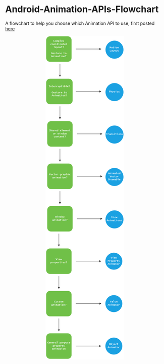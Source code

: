 # Android-Animation-APIs-Flowchart
A flowchart to help you choose which Animation API to use, first posted [here](https://medium.com/@adawoud/android-animation-apis-cheat-sheet-d9b160381f18)


<p align="center">
  <img src="./Animation%20APIs%20Flowchart.png">
</p>
